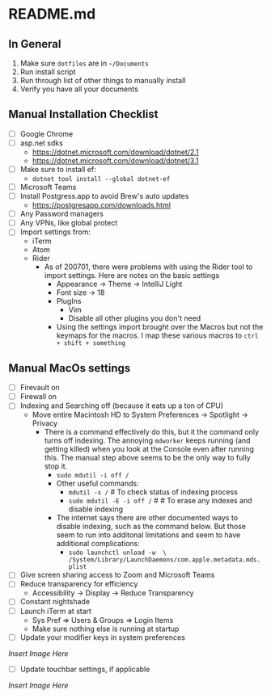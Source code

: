 # README.md

## In General
1) Make sure `dotfiles` are in `~/Documents`
2) Run install script
3) Run through list of other things to manually install
4) Verify you have all your documents

## Manual Installation Checklist 

- [ ] Google Chrome
- [ ] asp.net sdks
  * https://dotnet.microsoft.com/download/dotnet/2.1
  * https://dotnet.microsoft.com/download/dotnet/3.1
- [ ] Make sure to install ef:
  * `dotnet tool install --global dotnet-ef`
- [ ] Microsoft Teams
- [ ] Install Postgress.app to avoid Brew's auto updates
  * https://postgresapp.com/downloads.html
- [ ] Any Password managers
- [ ] Any VPNs, like global protect
- [ ] Import settings from:
  * iTerm
  * Atom
  * Rider
    * As of 200701, there were problems with using the Rider tool to import
      settings. Here are notes on the basic settings
      * Appearance -> Theme -> IntelliJ Light
      * Font size -> 18
      * PlugIns
        * Vim
        * Disable all other plugins you don't need
      * Using the settings import brought over the Macros but not the keymaps for
        the macros.  I map these various macros to `ctrl + shift + something`

## Manual MacOs settings

- [ ] Firevault on
- [ ] Firewall on
- [ ] Indexing and Searching off (because it eats up a ton of CPU)
  * Move entire Macintosh HD to System Preferences -> Spotlight -> Privacy
    * There is a command effectively do this, but it the command only turns off indexing.
      The annoying `mdworker` keeps running (and getting killed) when you look at
      the Console even after running this.  The manual step above seems to be
      the only way to fully stop it. 
      * `sudo mdutil -i off /`
      * Other useful commands: 
        * `mdutil -s /` # To check status of indexing process
        * `sudo mdutil -E -i off /` # # To erase any indexes and disable
          indexing
      * The internet says there are other documented ways to disable indexing,
        such as the command below. But those seem to run into additonal
        limitations and seem to have additional complications: 
        * `sudo launchctl unload -w  \
        /System/Library/LaunchDaemons/com.apple.metadata.mds.plist`
- [ ] Give screen sharing access to Zoom and Microsoft Teams        
- [ ] Reduce transparency for efficiency  
  * Accessibility -> Display -> Reduce Transparency 
- [ ] Constant nightshade
- [ ] Launch iTerm at start
  * Sys Pref => Users & Groups => Login Items
  * Make sure nothing else is running at startup
- [ ] Update your modifier keys in system preferences

_Insert Image Here_

- [ ] Update touchbar settings, if applicable

_Insert Image Here_



